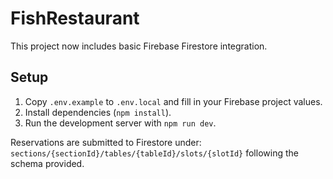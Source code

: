 # FishRestaurant

This project now includes basic Firebase Firestore integration.

## Setup

1. Copy `.env.example` to `.env.local` and fill in your Firebase project values.
2. Install dependencies (`npm install`).
3. Run the development server with `npm run dev`.

Reservations are submitted to Firestore under:
`sections/{sectionId}/tables/{tableId}/slots/{slotId}` following the schema provided.

